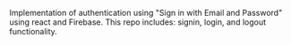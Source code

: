 Implementation of authentication using "Sign in with Email and Password" using react and Firebase. This repo includes: signin, login, and logout functionality.

